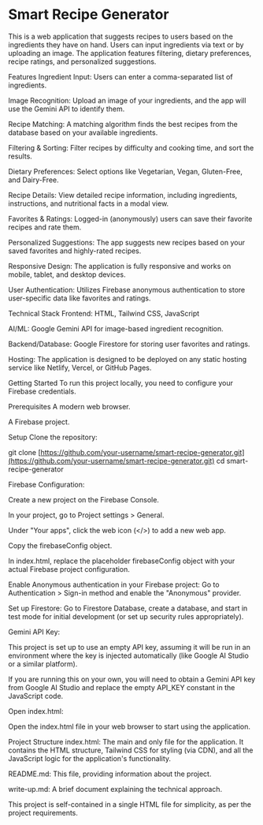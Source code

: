 
# Smart Recipe Generator
This is a web application that suggests recipes to users based on the ingredients they have on hand. Users can input ingredients via text or by uploading an image. The application features filtering, dietary preferences, recipe ratings, and personalized suggestions.

Features
Ingredient Input: Users can enter a comma-separated list of ingredients.

Image Recognition: Upload an image of your ingredients, and the app will use the Gemini API to identify them.

Recipe Matching: A matching algorithm finds the best recipes from the database based on your available ingredients.

Filtering & Sorting: Filter recipes by difficulty and cooking time, and sort the results.

Dietary Preferences: Select options like Vegetarian, Vegan, Gluten-Free, and Dairy-Free.

Recipe Details: View detailed recipe information, including ingredients, instructions, and nutritional facts in a modal view.

Favorites & Ratings: Logged-in (anonymously) users can save their favorite recipes and rate them.

Personalized Suggestions: The app suggests new recipes based on your saved favorites and highly-rated recipes.

Responsive Design: The application is fully responsive and works on mobile, tablet, and desktop devices.

User Authentication: Utilizes Firebase anonymous authentication to store user-specific data like favorites and ratings.

Technical Stack
Frontend: HTML, Tailwind CSS, JavaScript

AI/ML: Google Gemini API for image-based ingredient recognition.

Backend/Database: Google Firestore for storing user favorites and ratings.

Hosting: The application is designed to be deployed on any static hosting service like Netlify, Vercel, or GitHub Pages.

Getting Started
To run this project locally, you need to configure your Firebase credentials.

Prerequisites
A modern web browser.

A Firebase project.

Setup
Clone the repository:

git clone [https://github.com/your-username/smart-recipe-generator.git](https://github.com/your-username/smart-recipe-generator.git)
cd smart-recipe-generator

Firebase Configuration:

Create a new project on the Firebase Console.

In your project, go to Project settings > General.

Under "Your apps", click the web icon (</>) to add a new web app.

Copy the firebaseConfig object.

In index.html, replace the placeholder firebaseConfig object with your actual Firebase project configuration.

Enable Anonymous authentication in your Firebase project: Go to Authentication > Sign-in method and enable the "Anonymous" provider.

Set up Firestore: Go to Firestore Database, create a database, and start in test mode for initial development (or set up security rules appropriately).

Gemini API Key:

This project is set up to use an empty API key, assuming it will be run in an environment where the key is injected automatically (like Google AI Studio or a similar platform).

If you are running this on your own, you will need to obtain a Gemini API key from Google AI Studio and replace the empty API_KEY constant in the JavaScript code.

Open index.html:

Open the index.html file in your web browser to start using the application.

Project Structure
index.html: The main and only file for the application. It contains the HTML structure, Tailwind CSS for styling (via CDN), and all the JavaScript logic for the application's functionality.

README.md: This file, providing information about the project.

write-up.md: A brief document explaining the technical approach.

This project is self-contained in a single HTML file for simplicity, as per the project requirements.
